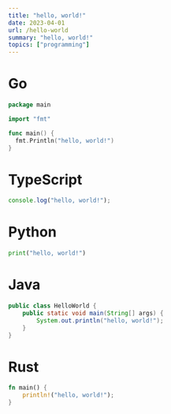 ```yaml
---
title: "hello, world!"
date: 2023-04-01
url: /hello-world
summary: "hello, world!"
topics: ["programming"]
---
```


# Go

```go
package main

import "fmt"

func main() {
  fmt.Println("hello, world!")
}
```

# TypeScript

```ts
console.log("hello, world!");
```

# Python

```py
print("hello, world!")
```

# Java

```java
public class HelloWorld {
    public static void main(String[] args) {
        System.out.println("hello, world!");
    }
}
```

# Rust

```rs
fn main() {
    println!("hello, world!");
}
```
